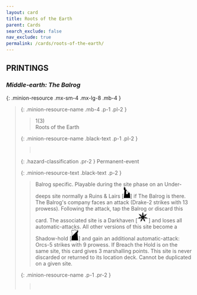 ```yaml
---
layout: card
title: Roots of the Earth
parent: Cards
search_exclude: false
nav_exclude: true
permalink: /cards/roots-of-the-earth/
---
```


## PRINTINGS


### _Middle-earth: The Balrog_

{: .minion-resource .mx-sm-4 .mx-lg-8 .mb-4 }
> {: .minion-resource-name .mb-4 .p-1 .pl-2 }
> > <div class="hazard-mp">1(3)</div>
> > <div class="card-name">Roots of the Earth</div>
>
> {: .minion-resource-name .black-text .p-1 .pl-2 }
> > &nbsp;
>
> {: .hazard-classification .pr-2 }
> Permanent-event
>
> {: .minion-resource-text .black-text .p-2 }
> > Balrog specific. Playable during the site phase on an Under-deeps site normally a Ruins & Lairs \[![](/assets/images/ruinlair.svg)] if The Balrog is there. The Balrog's company faces an attack (Drake-2 strikes with 13 prowess). Following the attack, tap the Balrog or discard this card. The associated site is a Darkhaven \[![](/assets/images/dark-haven.svg)] and loses all automatic-attacks. All other versions of this site become a Shadow-hold \[![](/assets/images/shadow-hold.svg)] and gain an additional automatic-attack: Orcs-5 strikes with 9 prowess. If Breach the Hold is on the same site, this card gives 3 marshalling points. This site is never discarded or returned to its location deck. Cannot be duplicated on a given site. 
> 
> {: .minion-resource-name .p-1 .pr-2 }
> > <div class="card-shield"></div>
> > <div class="card-corruption-white">&nbsp;</div>
